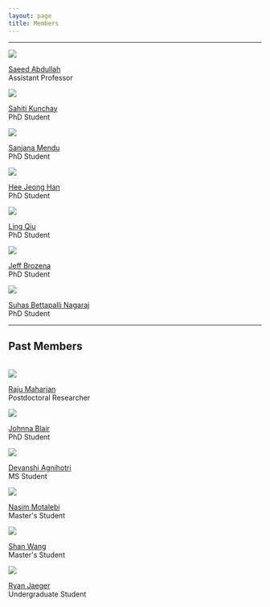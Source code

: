```yaml
---
layout: page
title: Members
---
```


<div class="row">
    <div class="col-md-12 text-center">
        <hr>
    </div>
</div>

<div class="row">
    <div class="col-lg-4 col-xs-12 text-center">
        <a href="https://saeedabdullah.com" target="_blank"><img class="img-circle img-center text-center" src="/files/images/members/saeed-abdullah.jpg"></a>
           <p> <a href="https://saeedabdullah.com" target="_blank">Saeed Abdullah</a><br/>Assistant Professor</p>
    </div>
    <div class="col-lg-4 text-center">
        <a href="https://sahitikunchay.github.io/" target="_blank"><img class="img-circle img-center" src="/files/images/members/sahiti-kunchay.jpg"></a>
           <p> <a href="https://sahitikunchay.github.io/" target="_blank">Sahiti Kunchay</a><br/>PhD Student</p>
    </div>
    <div class="col-lg-4 col-xs-12 text-center">
        <a href="https://sanjanamendu.com/" target="_blank"><img class="img-circle img-center" src="/files/images/members/sanjana-mendu.jpg"></a>
           <p> <a href="https://sanjanamendu.com/" target="_blank">Sanjana Mendu</a><br/>PhD Student</p>
    </div>
</div>

<div class="row">
    <div class="col-lg-4 col-xs-12 text-center">
        <a href="https://heejeong-han.github.io/" target="_blank"><img class="img-circle img-center text-center" src="/files/images/members/heejeong-han.jpg"></a>
           <p> <a href="https://heejeong-han.github.io/" target="_blank">Hee Jeong Han</a><br/>PhD Student</p>
    </div>
    <div class="col-lg-4 text-center">
        <a href="https://lingqiu3.github.io" target="_blank"><img class="img-circle img-center" src="/files/images/members/ling-qiu.jpg"></a>
           <p> <a href="https://lingqiu3.github.io" target="_blank">Ling Qiu</a><br/>PhD Student</p>
    </div>
    <div class="col-lg-4 col-xs-12 text-center">
        <a href="https://brozena.net" target="_blank"><img class="img-circle img-center" src="/files/images/members/jeff-brozena.jpg"></a>
           <p> <a href="https://brozena.net" target="_blank">Jeff Brozena</a><br/>PhD Student</p>
    </div>
</div>

<div class="row">
    <div class="col-lg-4 col-xs-12 text-center"></div>
    <div class="col-lg-4 col-xs-12 text-center">
        <a href="https://sites.psu.edu/suhas" target="_blank"><img class="img-circle img-center" src="/files/images/members/suhas-bn.jpg"></a>
        <p> <a href="https://sites.psu.edu/suhas" target="_blank">Suhas Bettapalli Nagaraj</a><br/>PhD Student</p>
    </div>
    <div class="col-lg-4 col-xs-12 text-center"></div>
</div>

<div class="row">
    <div class="col-md-12 text-center">
        <hr>
        <h2> Past Members </h2>
        <br>
    </div>
</div>

<div class="row">
    <div class="col-lg-4 col-xs-12 text-center">
        <a href="https://www.rajumaharjan.com" target="_blank"><img class="img-circle img-center text-center" src="/files/images/members/raju-maharjan.jpg"></a>
           <p> <a href="https://www.rajumaharjan.com" target="_blank">Raju Maharjan</a><br/>Postdoctoral Researcher</p>
    </div>
    <div class="col-lg-4 col-xs-12 text-center">
        <a href="https://johnnablair.weebly.com" target="_blank"><img class="img-circle img-center" src="/files/images/members/johnna-blair.jpg"></a>
           <p> <a href="https://johnnablair.weebly.com" target="_blank">Johnna Blair</a><br/>PhD Student</p>
    </div>
    <div class="col-lg-4 col-xs-12 text-center">
        <a href="https://www.linkedin.com/in/devanshi-agnihotri-91241a151" target="_blank"><img class="img-circle img-center" src="/files/images/members/devanshi-agnihotri.jpg"></a>
        <p> <a href="https://www.linkedin.com/in/devanshi-agnihotri-91241a151" target="_blank">Devanshi Agnihotri</a><br/>MS Student</p>
    </div>
</div>

<div class="row">
    <div class="col-lg-4 col-xs-12 text-center">
        <a href="https://nasimmotalebi.com/" target="_blank"><img class="img-circle img-center" src="/files/images/members/nasim-motalebi.jpg"></a>
           <p> <a href="https://nasimmotalebi.com/">Nasim Motalebi</a><br/>Master's Student</p>
    </div>
    <div class="col-lg-4 col-xs-12 text-center">
        <a href="https://shanwang61.github.io/" target="_blank"><img class="img-circle img-center" src="/files/images/members/shan-wang.jpg"></a>
           <p> <a href="https://shanwang61.github.io/">Shan Wang</a><br/>Master's Student</p>
    </div>
    <div class="col-lg-4 col-xs-12 text-center"></div>
    <div class="col-lg-4 text-center">
        <a href="https://www.linkedin.com/in/ryan-jaeger-965b42144" target="_blank"><img class="img-circle img-center" src="/files/images/members/ryan-jaeger.jpg"></a>
           <p> <a href="https://www.linkedin.com/in/ryan-jaeger-965b42144">Ryan Jaeger</a><br/>Undergraduate Student</p>
    </div>
    <div class="col-lg-4 col-xs-12 text-center"></div>
</div>

